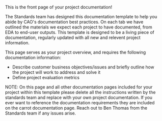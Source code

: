 This is the front page of your project documentation!

The Standards team has designed this documentation template to help you abide by CAO's documentation best practices. On each tab we have outlined the materials we expect each project to have documented, from EDA to end-user outputs. This template is designed to be a living piece of documentation, regularly updated with all new and relevent project information.

This page serves as your project overview, and requires the following documentation information:

- Describe customer business objectives/issues and briefly outline how the project will work to address and solve it
- Define project evaluation metrics

NOTE:
On this page and all other documentation pages included for your project within this template please delete all the instructions written by the standards team and replace with your own project documentation. If you ever want to reference the documentation requirements they are included on the carrot documentation page. Reach out to Ben Thomas from the Standards team if any issues arise.
